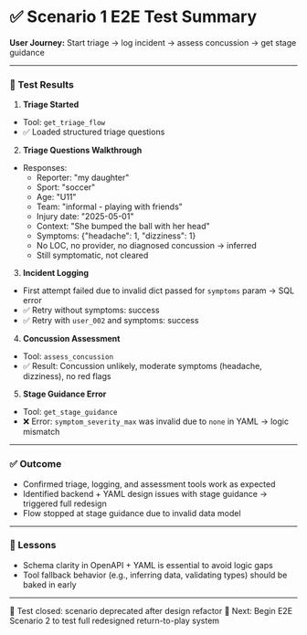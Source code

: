 # ✅ Scenario 1 E2E Test Summary

**User Journey:** Start triage → log incident → assess concussion → get stage guidance

---

### 🧪 Test Results

1. **Triage Started**
- Tool: `get_triage_flow`
- ✅ Loaded structured triage questions

2. **Triage Questions Walkthrough**
- Responses:
  - Reporter: "my daughter"
  - Sport: "soccer"
  - Age: "U11"
  - Team: "informal - playing with friends"
  - Injury date: "2025-05-01"
  - Context: "She bumped the ball with her head"
  - Symptoms: {"headache": 1, "dizziness": 1}
  - No LOC, no provider, no diagnosed concussion → inferred
  - Still symptomatic, not cleared

3. **Incident Logging**
- First attempt failed due to invalid dict passed for `symptoms` param → SQL error
- ✅ Retry without symptoms: success
- ✅ Retry with `user_002` and symptoms: success

4. **Concussion Assessment**
- Tool: `assess_concussion`
- ✅ Result: Concussion unlikely, moderate symptoms (headache, dizziness), no red flags

5. **Stage Guidance Error**
- Tool: `get_stage_guidance`
- ❌ Error: `symptom_severity_max` was invalid due to `none` in YAML → logic mismatch

---

### ✅ Outcome
- Confirmed triage, logging, and assessment tools work as expected
- Identified backend + YAML design issues with stage guidance → triggered full redesign
- Flow stopped at stage guidance due to invalid data model

---

### 🧠 Lessons
- Schema clarity in OpenAPI + YAML is essential to avoid logic gaps
- Tool fallback behavior (e.g., inferring data, validating types) should be baked in early

---

🧾 Test closed: scenario deprecated after design refactor
🧪 Next: Begin E2E Scenario 2 to test full redesigned return-to-play system